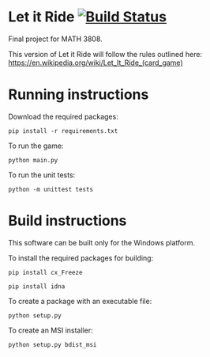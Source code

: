 # Let it Ride [![Build Status](https://travis-ci.com/DamourYouKnow/LetItRide.svg?token=rfuE5AprBEX3cX7ehdRp&branch=master)](https://travis-ci.com/DamourYouKnow/LetItRide)
Final project for MATH 3808.

This version of Let it Ride will follow the rules outlined here: https://en.wikipedia.org/wiki/Let_It_Ride_(card_game)

# Running instructions
Download the required packages:
```
pip install -r requirements.txt
```
To run the game:
```
python main.py
```
To run the unit tests:
```
python -m unittest tests
```

# Build instructions
This software can be built only for the Windows platform.  
  
To install the required packages for building:
```
pip install cx_Freeze
```
```
pip install idna
```
To create a package with an executable file:
```
python setup.py
```
To create an MSI installer:
```
python setup.py bdist_msi
```
